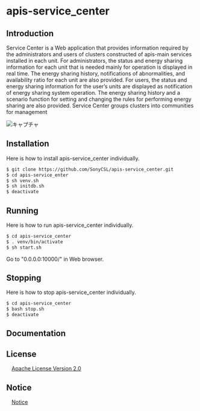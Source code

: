# apis-service_center

## Introduction

Service Center is a Web application that provides information required by the administrators and users of clusters constructed of apis-main services installed in each unit. For administrators, the status and energy sharing information for each unit that is needed mainly for operation is displayed in real time. The energy sharing history, notifications of abnormalities, and availability ratio for each unit are also provided. For users, the status and energy sharing information for the user’s units are displayed as notification of energy sharing system operation. The energy sharing history and a scenario function for setting and changing the rules for performing energy sharing are also provided. Service Center groups clusters into communities for management 

![キャプチャ](https://user-images.githubusercontent.com/71874910/102715154-b3370100-4316-11eb-9367-439522143789.PNG)

## Installation

Here is how to install apis-service_center individually.   

```bash
$ git clone https://github.com/SonyCSL/apis-service_center.git
$ cd apis-service_enter
$ sh venv.sh
$ sh initdb.sh
$ deactivate
```

## Running

Here is how to run apis-service_center individually.  

```bash
$ cd apis-service_center
$ . venv/bin/activate
$ sh start.sh
```
Go to "0.0.0.0:10000/" in Web browser.

## Stopping
Here is how to stop apis-service_center individually.  

```bash
$ cd apis-service_center
$ bash stop.sh
$ deactivate
```

## Documentation

## License
&emsp;[Apache License Version 2.0](https://github.com/SonyCSL/apis-service_center/blob/main/LICENSE)


## Notice
&emsp;[Notice](https://github.com/SonyCSL/apis-service_center/blob/main/NOTICE.md)
